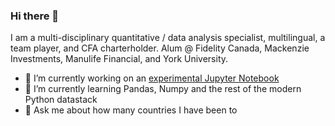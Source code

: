 ### Hi there 👋

I am a multi-disciplinary quantitative / data analysis specialist, multilingual, a team player, and CFA charterholder. Alum @ Fidelity Canada, Mackenzie Investments, Manulife Financial, and York University.

- 🔭 I’m currently working on an [experimental Jupyter Notebook](https://github.com/olyasem/experiments)
- 🌱 I’m currently learning Pandas, Numpy and the rest of the modern Python datastack 
- 💬 Ask me about how many countries I have been to
